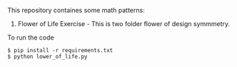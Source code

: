 This repository containes some math patterns:

1. Flower of Life Exercise - This is two folder flower of design symmmetry.

To run the code

```
$ pip install -r requirements.txt
$ python lower_of_life.py
```